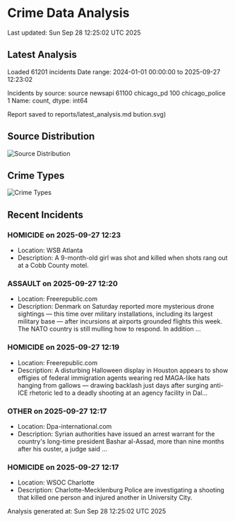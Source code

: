 # Crime Data Analysis
Last updated: Sun Sep 28 12:25:02 UTC 2025

## Latest Analysis

Loaded 61201 incidents
Date range: 2024-01-01 00:00:00 to 2025-09-27 12:23:02

Incidents by source:
source
newsapi           61100
chicago_pd          100
chicago_police        1
Name: count, dtype: int64

Report saved to reports/latest_analysis.md
bution.svg)

## Source Distribution
![Source Distribution](images/source_distribution.svg)

## Crime Types
![Crime Types](images/crime_types.svg)

## Recent Incidents

### HOMICIDE on 2025-09-27 12:23
- Location: WSB Atlanta
- Description: A 9-month-old girl was shot and killed when shots rang out at a Cobb County motel.


### ASSAULT on 2025-09-27 12:20
- Location: Freerepublic.com
- Description: Denmark on Saturday reported more mysterious drone sightings — this time over military installations, including its largest military base — after incursions at airports grounded flights this week. The NATO country is still mulling how to respond. In addition …


### HOMICIDE on 2025-09-27 12:19
- Location: Freerepublic.com
- Description: A disturbing Halloween display in Houston appears to show effigies of federal immigration agents wearing red MAGA-like hats hanging from gallows — drawing backlash just days after surging anti-ICE rhetoric led to a deadly shooting at an agency facility in Dal…


### OTHER on 2025-09-27 12:17
- Location: Dpa-international.com
- Description: Syrian authorities have issued an arrest warrant for the country's long-time president Bashar al-Assad, more than nine months after his ouster, a judge said ...


### HOMICIDE on 2025-09-27 12:17
- Location: WSOC Charlotte
- Description: Charlotte-Mecklenburg Police are investigating a shooting that killed one person and injured another in University City.

Analysis generated at: Sun Sep 28 12:25:02 UTC 2025
